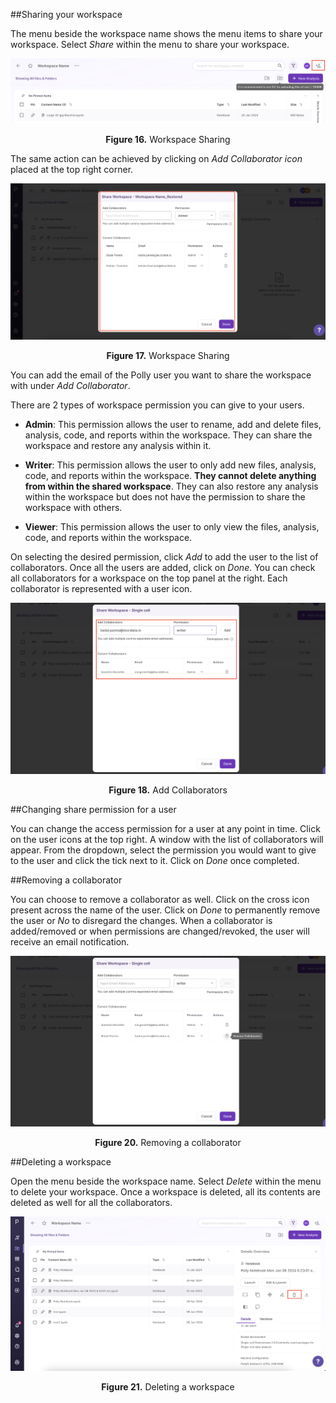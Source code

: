 ##Sharing your workspace

The menu beside the workspace name shows the menu items to share your workspace. Select *Share* within the menu to share your workspace.

![Sharing Workspace](../img/Workspace/workspacesharin.png) <center>**Figure 16.** Workspace Sharing</center>

The same action can be achieved by clicking on *Add Collaborator icon* placed at the top right corner.

![Sharing Workspace](../img/Workspace/addcollab.png) <center>**Figure 17.** Workspace Sharing</center>

You can add the email of the Polly user you want to share the workspace with under *Add Collaborator*.

There are 2 types of workspace permission you can give to your users.

*    **Admin**: This permission allows the user to rename, add and delete files, analysis, code, and reports within the workspace. They can share the workspace and restore any analysis within it.

*    **Writer**: This permission allows the user to only add new files, analysis, code, and reports within the workspace. **They cannot delete anything from within the shared workspace**. They can also restore any analysis within the workspace but does not have the permission to share the workspace with others.

*  **Viewer**: This permission allows the user to only view the files, analysis, code, and reports within the workspace.

On selecting the desired permission, click *Add* to add the user to the list of collaborators. Once all the users are added, click on *Done*. You can check all collaborators for a workspace on the top panel at the right. Each collaborator is represented with a user icon.

![Sharing Workspace](../img/Workspace/sharecollab.png) <center>**Figure 18.** Add Collaborators</center>



##Changing share permission for a user

You can change the access permission for a user at any point in time. Click on the user icons at the top right. A window with the list of collaborators will appear. From the dropdown, select the permission you would want to give to the user and click the tick next to it. Click on *Done* once completed.


##Removing a collaborator

You can choose to remove a collaborator as well. Click on the cross icon present across the name of the user. Click on *Done* to permanently remove the user or *No* to disregard the changes. When a collaborator is added/removed or when permissions are changed/revoked, the user will receive an email notification.

![Sharing Workspace](../img/Workspace/removecollab.png) <center>**Figure 20.** Removing a collaborator</center>


##Deleting a workspace

Open the menu beside the workspace name. Select *Delete* within the menu to delete your workspace. Once a workspace is deleted, all its contents are deleted as well for all the collaborators.

![Deleting Workspace](../img/Workspace/delete3.png) <center>**Figure 21.** Deleting a workspace</center>
